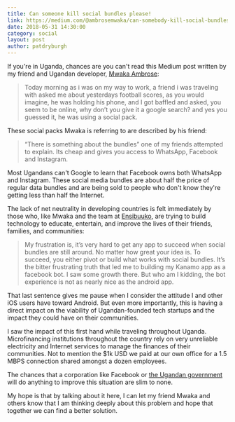 ```yaml
---
title: Can someone kill social bundles please!
link: https://medium.com/@ambrosemwaka/can-somebody-kill-social-bundles-please-ffe4d2a3e5b9
date: 2018-05-31 14:30:00
category: social
layout: post
author: patdryburgh
---
```


If you're in Uganda, chances are you can't read this Medium post written by my friend and Ugandan developer, [Mwaka Ambrose][ma]:

>Today morning as i was on my way to work, a friend i was traveling with asked me about yesterdays football scores, as you would imagine, he was holding his phone, and I got baffled and asked, you seem to be online, why don’t you give it a google search? and yes you guessed it, he was using a social pack.

These social packs Mwaka is referring to are described by his friend:

>“There is something about the bundles” one of my friends attempted to explain. Its cheap and gives you access to WhatsApp, Facebook and Instagram.

Most Ugandans can't Google to learn that Facebook owns both WhatsApp and Instagram. These social media bundles are about half the price of regular data bundles and are being sold to people who don't know they're getting less than half the Internet.

The lack of net neutrality in developing countries is felt immediately by those who, like Mwaka and the team at [Ensibuuko][en], are trying to build technology to educate, entertain, and improve the lives of their friends, families, and communities:

>My frustration is, it’s very hard to get any app to succeed when social bundles are still around. No matter how great your idea is. To succeed, you either pivot or build what works with social bundles. It’s the bitter frustrating truth that led me to building my Kanamo app as a facebook bot. I saw some growth there. But who am I kidding, the bot experience is not as nearly nice as the android app.

That last sentence gives me pause when I consider the attitude I and other iOS users have toward Android. But even more importantly, this is having a direct impact on the viability of Ugandan-founded tech startups and the impact they could have on their communities.

I saw the impact of this first hand while traveling throughout Uganda. Microfinancing institutions throughout the country rely on very unreliable electricity and Internet services to manage the finances of their communities. Not to mention the $1k USD we paid at our own office for a 1.5 MBPS connection shared amongst a dozen employees.

The chances that a corporation like Facebook or [the Ugandan government][gm] will do anything to improve this situation are slim to none.

My hope is that by talking about it here, I can let my friend Mwaka and others know that I am thinking deeply about this problem and hope that together we can find a better solution.

[ma]: https://twitter.com/AmbroseMwaka
[en]: http://ensibuuko.com
[gm]: https://www.theverge.com/2018/5/31/17412960/uganda-law-tax-gossip-social-media
